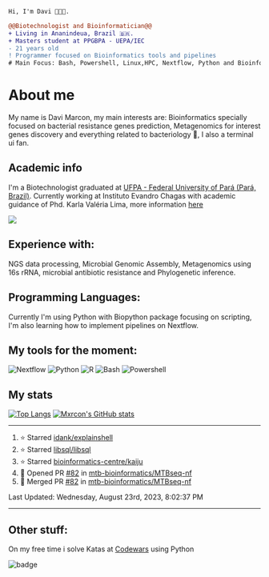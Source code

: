 ```diff
Hi, I'm Davi 🧑🏻‍🎓.

@@Biotechnologist and Bioinformatician@@
+ Living in Ananindeua, Brazil 🇧🇷.
+ Masters student at PPGBPA - UEPA/IEC
- 21 years old
! Programmer focused on Bioinformatics tools and pipelines
# Main Focus: Bash, Powershell, Linux,HPC, Nextflow, Python and Bioinformatics
```
# About me
My name is Davi Marcon, my main interests are: Bioinformatics specially focused on bacterial resistance genes prediction, Metagenomics for interest genes discovery and everything related to bacteriology 🔬, I also a terminal ui fan.

## Academic info
I'm a Biotechnologist graduated at [UFPA - Federal University of Pará (Pará, Brazil)](https://ufpa.br).
Currently working at Instituto Evandro Chagas with academic guidance of Phd. Karla Valéria Lima,  more information [here](./contributions.md)

[![](https://img.shields.io/badge/ORCID-informational?style=flat&logo=ORCID&logoColor=white&color=A6CE39)](https://orcid.org/0000-0003-1014-422X)
## Experience with:
NGS data processing, Microbial Genomic Assembly, Metagenomics using 16s rRNA, microbial antibiotic resistance and
Phylogenetic inference.
## Programming Languages:
Currently I'm using Python with Biopython package focusing on scripting, 
I'm also learning how to implement pipelines on Nextflow.

## My tools for the moment:
![Nextflow](https://api.iconify.design/file-icons:nextflow.svg?color=%2327ae60&width=30&height=30)
![Python](https://api.iconify.design/logos:python.svg?width=30&height=30)
![R](https://api.iconify.design/logos:r-lang.svg?width=30&height=30')
![Bash](https://api.iconify.design/logos:bash-icon.svg?width=30&height=30)
![Powershell](https://api.iconify.design/cib/powershell.svg?width=30&height=30&color=%232671be)

## My stats
[![Top Langs](https://github-readme-stats.vercel.app/api/top-langs/?username=mxrcon&layout=compact&hide=tex,css,html,scss,ruby&exclude_repo=dotfiles,mxrcon,website-nos,study_notes&theme=nightowl)](https://github.com/anuraghazra/github-readme-stats)
[![Mxrcon's GitHub stats](https://github-readme-stats.vercel.app/api?username=Mxrcon&show_icons=true&theme=nightowl)](https://github.com/anuraghazra/github-readme-stats)



---

<!--RECENT_ACTIVITY:start-->
1. ⭐ Starred [idank/explainshell](https://github.com/idank/explainshell)
2. ⭐ Starred [libsql/libsql](https://github.com/libsql/libsql)
3. ⭐ Starred [bioinformatics-centre/kaiju](https://github.com/bioinformatics-centre/kaiju)
4. 💪 Opened PR [#82](https://github.com/mtb-bioinformatics/MTBseq-nf/pull/82) in [mtb-bioinformatics/MTBseq-nf](https://github.com/mtb-bioinformatics/MTBseq-nf)
5. 🎉 Merged PR [#82](https://github.com/mtb-bioinformatics/MTBseq-nf/pull/82) in [mtb-bioinformatics/MTBseq-nf](https://github.com/mtb-bioinformatics/MTBseq-nf)
<!--RECENT_ACTIVITY:end-->

<!--RECENT_ACTIVITY:last_update-->
Last Updated: Wednesday, August 23rd, 2023, 8:02:37 PM
<!--RECENT_ACTIVITY:last_update_end-->

---

## Other stuff:
On my free time i solve Katas at [Codewars](https://www.codewars.com/) using Python

![badge](https://www.codewars.com/users/Mxrcon/badges/large)

